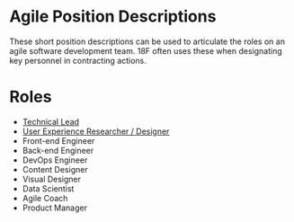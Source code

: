 # Agile Position Descriptions
These short position descriptions can be used to articulate the roles on an agile software development team. 18F often uses these when designating key personnel in contracting actions. 

# Roles
- [Technical Lead](https://github.com/18F/agile_position_descriptions/blob/main/technical_lead.md)
- [User Experience Researcher / Designer](https://github.com/18F/agile_position_descriptions/blob/main/user_experience_researcher_designer.md)
- Front-end Engineer
- Back-end Engineer
- DevOps Engineer
- Content Designer
- Visual Designer
- Data Scientist
- Agile Coach
- Product Manager
